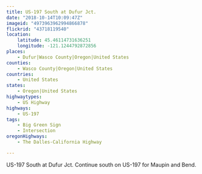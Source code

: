 ```yaml
---
title: US-197 South at Dufur Jct.
date: "2018-10-14T10:09:47Z"
imageid: "4973963962994866878"
flickrid: "43718119540"
location:
    latitude: 45.46114731636251
    longitude: -121.1244792872856
places:
    - Dufur|Wasco County|Oregon|United States
counties:
    - Wasco County|Oregon|United States
countries:
    - United States
states:
    - Oregon|United States
highwaytypes:
    - US Highway
highways:
    - US-197
tags:
    - Big Green Sign
    - Intersection
oregonHighways:
    - The Dalles-California Highway

---
```

US-197 South at Dufur Jct.  Continue south on US-197 for Maupin and Bend.